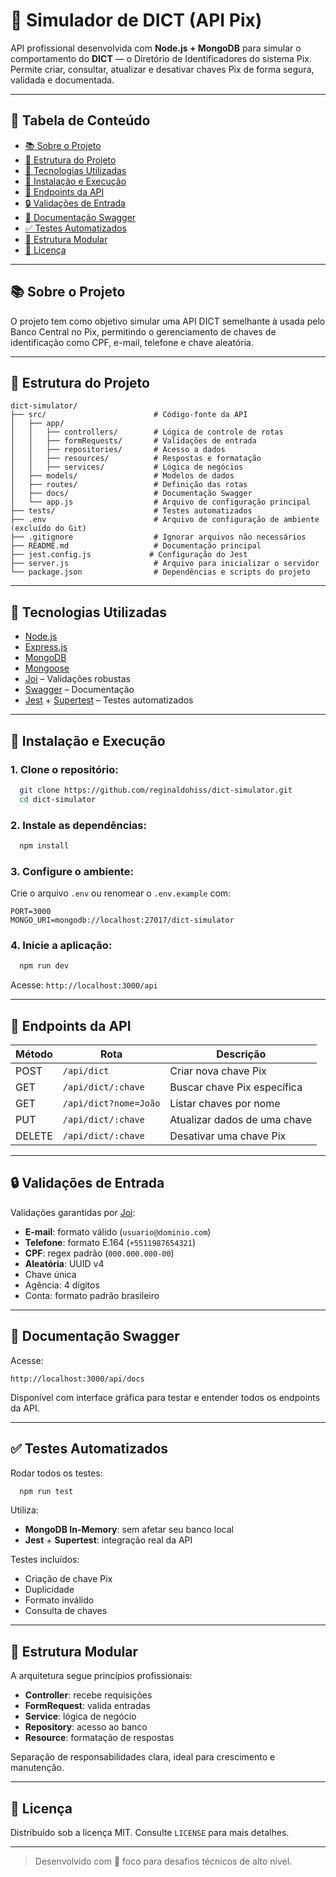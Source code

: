 # 💸 Simulador de DICT (API Pix)

API profissional desenvolvida com **Node.js + MongoDB** para simular o comportamento do **DICT** — o Diretório de Identificadores do sistema Pix. Permite criar, consultar, atualizar e desativar chaves Pix de forma segura, validada e documentada.

---

## 📌 Tabela de Conteúdo

- [📚 Sobre o Projeto](#-sobre-o-projeto)
- [📁 Estrutura do Projeto](#-estrutura-do-projeto)
- [🚀 Tecnologias Utilizadas](#-tecnologias-utilizadas)
- [🔧 Instalação e Execução](#-instalação-e-execução)
- [📮 Endpoints da API](#-endpoints-da-api)
- [🔒 Validações de Entrada](#-validações-de-entrada)
- [📘 Documentação Swagger](#-documentação-swagger)
- [✅ Testes Automatizados](#-testes-automatizados)
- [📂 Estrutura Modular](#-estrutura-modular)
- [📄 Licença](#-licença)

---

## 📚 Sobre o Projeto

O projeto tem como objetivo simular uma API DICT semelhante à usada pelo Banco Central no Pix, permitindo o gerenciamento de chaves de identificação como CPF, e-mail, telefone e chave aleatória.

---

## 📁 Estrutura do Projeto

```
dict-simulator/
├── src/                        # Código-fonte da API
│   ├── app/
│   │   ├── controllers/        # Lógica de controle de rotas
│   │   ├── formRequests/       # Validações de entrada
│   │   ├── repositories/       # Acesso a dados
│   │   ├── resources/          # Respostas e formatação
│   │   ├── services/           # Lógica de negócios
│   ├── models/                 # Modelos de dados
│   ├── routes/                 # Definição das rotas
│   ├── docs/                   # Documentação Swagger
│   └── app.js                  # Arquivo de configuração principal
├── tests/                      # Testes automatizados
├── .env                        # Arquivo de configuração de ambiente (excluído do Git)
├── .gitignore                  # Ignorar arquivos não necessários
├── README.md                   # Documentação principal
├── jest.config.js             # Configuração do Jest
├── server.js                   # Arquivo para inicializar o servidor
└── package.json                # Dependências e scripts do projeto
```

---

## 🚀 Tecnologias Utilizadas

- [Node.js](https://nodejs.org/)
- [Express.js](https://expressjs.com/)
- [MongoDB](https://www.mongodb.com/)
- [Mongoose](https://mongoosejs.com/)
- [Joi](https://joi.dev/) – Validações robustas
- [Swagger](https://swagger.io/) – Documentação
- [Jest](https://jestjs.io/) + [Supertest](https://github.com/visionmedia/supertest) – Testes automatizados

---

## 🔧 Instalação e Execução

### 1. Clone o repositório:

```bash
  git clone https://github.com/reginaldohiss/dict-simulator.git
  cd dict-simulator
```

### 2. Instale as dependências:

```bash
  npm install
```

### 3. Configure o ambiente:

Crie o arquivo `.env` ou renomear o `.env.example` com:

```env
PORT=3000
MONGO_URI=mongodb://localhost:27017/dict-simulator
```

### 4. Inicie a aplicação:

```bash
  npm run dev
```

Acesse: `http://localhost:3000/api`

---

## 📮 Endpoints da API

| Método | Rota               | Descrição                      |
|--------|--------------------|--------------------------------|
| POST   | `/api/dict`        | Criar nova chave Pix           |
| GET    | `/api/dict/:chave` | Buscar chave Pix específica    |
| GET    | `/api/dict?nome=João`| Listar chaves por nome         |
| PUT    | `/api/dict/:chave` | Atualizar dados de uma chave   |
| DELETE | `/api/dict/:chave` | Desativar uma chave Pix        |

---

## 🔒 Validações de Entrada

Validações garantidas por [Joi](https://joi.dev/):

- **E-mail**: formato válido (`usuario@dominio.com`)
- **Telefone**: formato E.164 (`+5511987654321`)
- **CPF**: regex padrão (`000.000.000-00`)
- **Aleatória**: UUID v4
- Chave única
- Agência: 4 dígitos
- Conta: formato padrão brasileiro

---

## 📘 Documentação Swagger

Acesse:

```
http://localhost:3000/api/docs
```

Disponível com interface gráfica para testar e entender todos os endpoints da API.

---

## ✅ Testes Automatizados

Rodar todos os testes:

```bash
  npm run test
```

Utiliza:

- **MongoDB In-Memory**: sem afetar seu banco local
- **Jest** + **Supertest**: integração real da API

Testes incluídos:
- Criação de chave Pix
- Duplicidade
- Formato inválido
- Consulta de chaves

---

## 📂 Estrutura Modular

A arquitetura segue princípios profissionais:

- **Controller**: recebe requisições
- **FormRequest**: valida entradas
- **Service**: lógica de negócio
- **Repository**: acesso ao banco
- **Resource**: formatação de respostas

Separação de responsabilidades clara, ideal para crescimento e manutenção.

---

## 📄 Licença

Distribuído sob a licença MIT. Consulte `LICENSE` para mais detalhes.

---

> Desenvolvido com 💼 foco para desafios técnicos de alto nível.